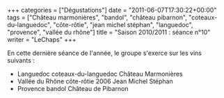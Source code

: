 +++
categories = ["Dégustations"]
date = "2011-06-07T17:30:22+00:00"
tags = ["Château marmonières", "bandol", "château pibarnon", "coteaux-du-languedoc", "côte-rôtie", "jean michel stéphan", "languedoc", "provence", "vallée du rhône"] 
title = "Saison 2010/2011 : séance n°10"
writer = "LeChaps"
+++

En cette dernière séance de l'année, le groupe s'exerce sur les vins suivants :

* Languedoc coteaux-du-languedoc Château Marmonières
* Vallée du Rhône côte-rôtie 2006 Jean Michel Stéphan
* Provence bandol Château de Pibarnon
